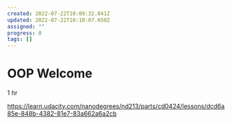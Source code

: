 ```yaml
---
created: 2022-07-22T10:09:32.041Z
updated: 2022-07-22T10:10:07.650Z
assigned: ""
progress: 0
tags: []
---
```


# OOP Welcome

1 hr

https://learn.udacity.com/nanodegrees/nd213/parts/cd0424/lessons/dcd6a85e-848b-4382-81e7-83a662a6a2cb
